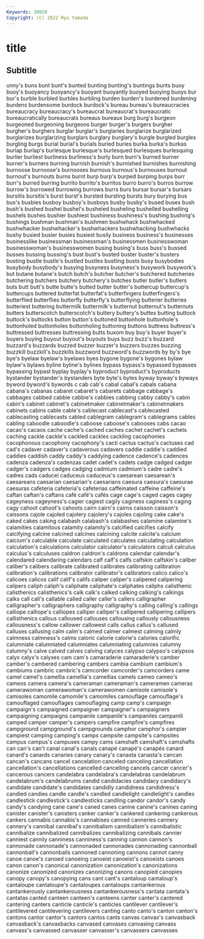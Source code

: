 ```yaml
---
Keywords: 30020
Copyright: (C) 2022 Ryu Yamada
---
```



# title

## Subtitle
unny's buns bunt bunt's bunted bunting bunting's buntings bunts buoy
buoy's buoyancy buoyancy's buoyant buoyantly buoyed buoying buoys bur bur's
burble burbled burbles burbling burden burden's burdened burdening burdens burdensome
burdock burdock's bureau bureau's bureaucracies bureaucracy bureaucracy's bureaucrat bureaucrat's bureaucratic
bureaucratically bureaucrats bureaus bureaux burg burg's burgeon burgeoned burgeoning burgeons
burger burger's burgers burgher burgher's burghers burglar burglar's burglaries burglarize
burglarized burglarizes burglarizing burglars burglary burglary's burgle burgled burgles burgling
burgs burial burial's burials buried buries burka burka's burkas burlap
burlap's burlesque burlesque's burlesqued burlesques burlesquing burlier burliest burliness burliness's
burly burn burn's burned burner burner's burners burning burnish burnish's
burnished burnishes burnishing burnoose burnoose's burnooses burnous burnous's burnouses burnout
burnout's burnouts burns burnt burp burp's burped burping burps burr
burr's burred burring burrito burrito's burritos burro burro's burros burrow
burrow's burrowed burrowing burrows burrs burs bursar bursar's bursars bursitis
bursitis's burst burst's bursted bursting bursts bury burying bus bus's
busbies busboy busboy's busboys busby busby's bused buses bush bush's
bushed bushel bushel's busheled busheling bushelled bushelling bushels bushes bushier
bushiest bushiness bushiness's bushing bushing's bushings bushman bushman's bushmen bushwhack
bushwhacked bushwhacker bushwhacker's bushwhackers bushwhacking bushwhacks bushy busied busier busies
busiest busily business business's businesses businesslike businessman businessman's businessmen businesswoman
businesswoman's businesswomen busing busing's buss buss's bussed busses bussing bussing's
bust bust's busted buster buster's busters busting bustle bustle's bustled
bustles bustling busts busy busybodies busybody busybody's busying busyness busyness's
busywork busywork's but butane butane's butch butch's butcher butcher's butchered
butcheries butchering butchers butchery butchery's butches butler butler's butlers buts
butt butt's butte butte's butted butter butter's buttercup buttercup's buttercups
buttered butterfat butterfat's butterfingers butterfingers's butterflied butterflies butterfly butterfly's butterflying
butterier butteries butteriest buttering buttermilk buttermilk's butternut butternut's butternuts butters
butterscotch butterscotch's buttery buttery's buttes butting buttock buttock's buttocks button
button's buttoned buttonhole buttonhole's buttonholed buttonholes buttonholing buttoning buttons buttress
buttress's buttressed buttresses buttressing butts buxom buy buy's buyer buyer's
buyers buying buyout buyout's buyouts buys buzz buzz's buzzard buzzard's
buzzards buzzed buzzer buzzer's buzzers buzzes buzzing buzzkill buzzkill's buzzkills
buzzword buzzword's buzzwords by by's bye bye's byelaw byelaw's byelaws
byes bygone bygone's bygones bylaw bylaw's bylaws byline byline's bylines
bypass bypass's bypassed bypasses bypassing bypast byplay byplay's byproduct byproduct's
byproducts bystander bystander's bystanders byte byte's bytes byway byway's byways
byword byword's bywords c cab cab's cabal cabal's cabals cabana
cabana's cabanas cabaret cabaret's cabarets cabbage cabbage's cabbages cabbed cabbie
cabbie's cabbies cabbing cabby cabby's cabin cabin's cabinet cabinet's cabinetmaker
cabinetmaker's cabinetmakers cabinets cabins cable cable's cablecast cablecast's cablecasted cablecasting
cablecasts cabled cablegram cablegram's cablegrams cables cabling caboodle caboodle's caboose
caboose's cabooses cabs cacao cacao's cacaos cache cache's cached caches
cachet cachet's cachets caching cackle cackle's cackled cackles cackling cacophonies
cacophonous cacophony cacophony's cacti cactus cactus's cactuses cad cad's cadaver
cadaver's cadaverous cadavers caddie caddie's caddied caddies caddish caddy caddy's
caddying cadence cadence's cadences cadenza cadenza's cadenzas cadet cadet's cadets
cadge cadged cadger cadger's cadgers cadges cadging cadmium cadmium's cadre
cadre's cadres cads caducei caduceus caduceus's caesarean caesarean's caesareans caesarian
caesarian's caesarians caesura caesura's caesurae caesuras cafeteria cafeteria's cafeterias caffeinated
caffeine caffeine's caftan caftan's caftans café café's cafés cage cage's
caged cages cagey cageyness cageyness's cagier cagiest cagily caginess caginess's
caging cagy cahoot cahoot's cahoots cairn cairn's cairns caisson caisson's
caissons cajole cajoled cajolery cajolery's cajoles cajoling cake cake's caked
cakes caking calabash calabash's calabashes calamine calamine's calamities calamitous calamity
calamity's calcified calcifies calcify calcifying calcine calcined calcines calcining calcite
calcite's calcium calcium's calculable calculate calculated calculates calculating calculation calculation's
calculations calculator calculator's calculators calculi calculus calculus's calculuses caldron caldron's
caldrons calendar calendar's calendared calendaring calendars calf calf's calfs calfskin
calfskin's caliber caliber's calibers calibrate calibrated calibrates calibrating calibration calibration's
calibrations calibrator calibrator's calibrators calico calico's calicoes calicos calif calif's
califs caliper caliper's calipered calipering calipers caliph caliph's caliphate caliphate's
caliphates caliphs calisthenic calisthenics calisthenics's calk calk's calked calking calking's
calkings calks call call's callable called caller caller's callers calligrapher
calligrapher's calligraphers calligraphy calligraphy's calling calling's callings calliope calliope's calliopes
calliper calliper's callipered callipering callipers callisthenics callous calloused callouses callousing
callously callousness callousness's callow callower callowest calls callus callus's callused
calluses callusing calm calm's calmed calmer calmest calming calmly calmness
calmness's calms caloric calorie calorie's calories calorific calumniate calumniated calumniates
calumniating calumnies calumny calumny's calve calved calves calving calyces calypso
calypso's calypsos calyx calyx's calyxes cam cam's camaraderie camaraderie's camber
camber's cambered cambering cambers cambia cambium cambium's cambiums cambric cambric's
camcorder camcorder's camcorders came camel camel's camellia camellia's camellias camels
cameo cameo's cameos camera camera's cameraman cameraman's cameramen cameras camerawoman
camerawoman's camerawomen camisole camisole's camisoles camomile camomile's camomiles camouflage camouflage's
camouflaged camouflages camouflaging camp camp's campaign campaign's campaigned campaigner campaigner's
campaigners campaigning campaigns campanile campanile's campaniles campanili camped camper camper's
campers campfire campfire's campfires campground campground's campgrounds camphor camphor's campier
campiest camping camping's camps campsite campsite's campsites campus campus's campuses
campy cams camshaft camshaft's camshafts can can's can't canal canal's
canals canapé canapé's canapés canard canard's canards canaries canary canary's
canasta canasta's cancan cancan's cancans cancel cancelation canceled canceling cancellation
cancellation's cancellations cancelled cancelling cancels cancer cancer's cancerous cancers candelabra
candelabra's candelabras candelabrum candelabrum's candelabrums candid candidacies candidacy candidacy's candidate
candidate's candidates candidly candidness candidness's candied candies candle candle's candled
candlelight candlelight's candles candlestick candlestick's candlesticks candling candor candor's candy
candy's candying cane cane's caned canes canine canine's canines caning
canister canister's canisters canker canker's cankered cankering cankerous cankers cannabis
cannabis's cannabises canned canneries cannery cannery's cannibal cannibal's cannibalism cannibalism's
cannibalistic cannibalize cannibalized cannibalizes cannibalizing cannibals cannier canniest cannily canniness
canniness's canning cannon cannon's cannonade cannonade's cannonaded cannonades cannonading cannonball
cannonball's cannonballs cannoned cannoning cannons cannot canny canoe canoe's canoed
canoeing canoeist canoeist's canoeists canoes canon canon's canonical canonization canonization's
canonizations canonize canonized canonizes canonizing canons canopied canopies canopy canopy's
canopying cans cant cant's cantaloup cantaloup's cantaloupe cantaloupe's cantaloupes cantaloups
cantankerous cantankerously cantankerousness cantankerousness's cantata cantata's cantatas canted canteen canteen's
canteens canter canter's cantered cantering canters canticle canticle's canticles cantilever
cantilever's cantilevered cantilevering cantilevers canting canto canto's canton canton's cantons
cantor cantor's cantors cantos cants canvas canvas's canvasback canvasback's canvasbacks
canvased canvases canvasing canvass canvass's canvassed canvasser canvasser's canvassers canvasses
